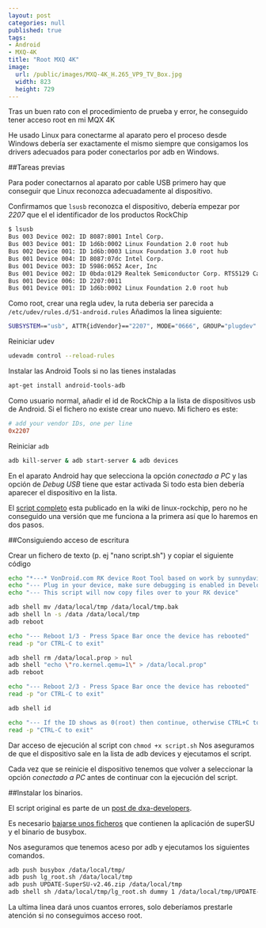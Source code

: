```yaml
---
layout: post
categories: null
published: true
tags:
- Android
- MXQ-4K
title: "Root MXQ 4K"
image:
  url: /public/images/MXQ-4K_H.265_VP9_TV_Box.jpg
  width: 823
  height: 729
---
```


Tras un buen rato con el procedimiento de prueba y error, he conseguido tener acceso root en mi MQX 4K

He usado Linux para conectarme al aparato pero el proceso desde Windows debería ser exactamente el mismo siempre que consigamos los drivers adecuados para poder conectarlos por adb en Windows.

<!-- leer mas -->

##Tareas previas

Para poder conectarnos al aparato por cable USB primero hay que conseguir que Linux reconozca adecuadamente al dispositivo.

Confirmamos que `lsusb` reconozca el dispositivo, debería empezar por *2207* que el el identificador de los productos RockChip

```bash
$ lsusb
Bus 003 Device 002: ID 8087:8001 Intel Corp. 
Bus 003 Device 001: ID 1d6b:0002 Linux Foundation 2.0 root hub
Bus 002 Device 001: ID 1d6b:0003 Linux Foundation 3.0 root hub
Bus 001 Device 004: ID 8087:07dc Intel Corp. 
Bus 001 Device 003: ID 5986:0652 Acer, Inc 
Bus 001 Device 002: ID 0bda:0129 Realtek Semiconductor Corp. RTS5129 Card Reader Controller
Bus 001 Device 006: ID 2207:0011  
Bus 001 Device 001: ID 1d6b:0002 Linux Foundation 2.0 root hub
```

Como root, crear una regla udev, la ruta deberia ser parecida a `/etc/udev/rules.d/51-android.rules`
Añadimos la linea siguiente:

```bash
SUBSYSTEM=="usb", ATTR{idVendor}=="2207", MODE="0666", GROUP="plugdev"
```

Reiniciar udev

```bash
udevadm control --reload-rules
```

Instalar las Android Tools si no las tienes instaladas

```bash
apt-get install android-tools-adb

```

Como usuario normal, añadir el id de RockChip a la lista de dispositivos usb de Android. Si el fichero no existe crear uno nuevo.
Mi fichero es este:

```ini
# add your vendor IDs, one per line
0x2207
```

Reiniciar `adb` 

```bash
adb kill-server & adb start-server & adb devices
```

En el aparato Android hay que selecciona la opción *conectado a PC* y las opción de *Debug USB* tiene que estar activada
Si todo esta bien debería aparecer el dispositivo en la lista.


El [script completo](http://www.linux-rockchip.info/mw/index.php?title=Root_RK3066_from_Linux) esta publicado en la wiki de linux-rockchip, pero no he conseguido una versión que me funciona a la primera así que lo haremos en dos pasos.


##Consiguiendo acceso de escritura

Crear un fichero de texto  (p. ej "nano script.sh") y copiar el siguiente código

```bash
echo "*---* VonDroid.com RK device Root Tool based on work by sunnydavid *---*"
echo "--- Plug in your device, make sure debugging is enabled in Developer Options"
echo "--- This script will now copy files over to your RK device"

adb shell mv /data/local/tmp /data/local/tmp.bak
adb shell ln -s /data /data/local/tmp
adb reboot

echo "--- Reboot 1/3 - Press Space Bar once the device has rebooted"
read -p "or CTRL-C to exit"

adb shell rm /data/local.prop > nul
adb shell "echo \"ro.kernel.qemu=1\" > /data/local.prop"
adb reboot

echo "--- Reboot 2/3 - Press Space Bar once the device has rebooted"
read -p "or CTRL-C to exit"

adb shell id

echo "--- If the ID shows as 0(root) then continue, otherwise CTRL+C to cancel and start over"
read -p "CTRL-C to exit"
```

Dar acceso de ejecución al script con `chmod +x script.sh`
Nos aseguramos de que el dispositivo sale en la lista de adb devices y ejecutamos el script.

Cada vez que se reinicie el dispositivo tenemos que volver a seleccionar la opción *conectado a PC* antes de continuar con la ejecución del script.

##Instalar los binarios.

El script original es parte de un [post de dxa-developers](http://forum.xda-developers.com/android/development/guide-root-method-lg-devices-t3049772).

Es necesario [bajarse unos ficheros](http://d-h.st/uO8h) que contienen la aplicación de superSU y el binario de busybox.

Nos aseguramos que tenemos aceso por adb y ejecutamos los siguientes comandos.

```bash
adb push busybox /data/local/tmp/
adb push lg_root.sh /data/local/tmp
adb push UPDATE-SuperSU-v2.46.zip /data/local/tmp
adb shell sh /data/local/tmp/lg_root.sh dummy 1 /data/local/tmp/UPDATE-SuperSU-v2.46.zip /data/local/tmp/busybox
```
La ultima linea dará unos cuantos errores, solo deberíamos prestarle atención si no conseguimos acceso root.
